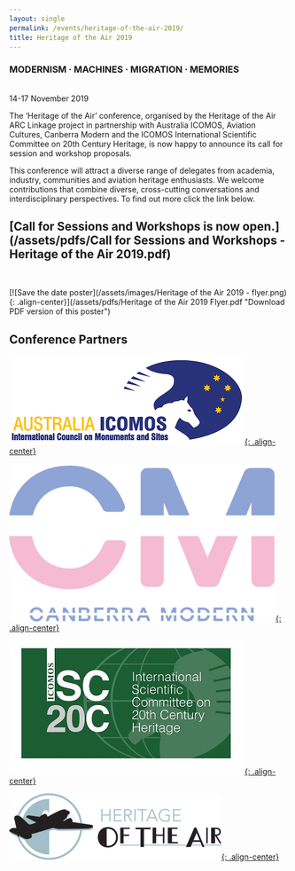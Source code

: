 ```yaml
---
layout: single
permalink: /events/heritage-of-the-air-2019/
title: Heritage of the Air 2019
---
```


### MODERNISM &middot; MACHINES &middot; MIGRATION &middot; MEMORIES 

<br/><medium>14-17 November 2019</medium>

The ‘Heritage of the Air’ conference, organised by the Heritage of the Air ARC Linkage project in partnership with Australia ICOMOS, Aviation Cultures, Canberra Modern and the ICOMOS International Scientific Committee on 20th Century Heritage, is now happy to announce its call for session and workshop proposals.

This conference will attract a diverse range of delegates from academia, industry, communities and aviation heritage enthusiasts. We welcome contributions that combine diverse, cross-cutting conversations and interdisciplinary perspectives. To find out more click the link below.

## [Call for Sessions and Workshops is now open.](/assets/pdfs/Call for Sessions and Workshops - Heritage of the Air 2019.pdf)
<br>

[![Save the date poster](/assets/images/Heritage of the Air 2019 - flyer.png){: .align-center}](/assets/pdfs/Heritage of the Air 2019 Flyer.pdf "Download PDF version of this poster")

## Conference Partners

[![Australia ICOMOS](/assets/images/Australia_ICOMOS_logo.png){: .align-center}](https://australia.icomos.org/)

[![Canberra Modern logo](/assets/images/canberra-modern-logo.png){: .align-center}](https://canberramodern.com/)

[![ICOMOS logo](/assets/images/ICOMOS.jpg){: .align-center}](http://www.icomos-isc20c.org/)

[![Heritage of the Air logo](/assets/images/logotrialhoro.png){: .align-center}](http://www.heritageoftheair.org.au)

